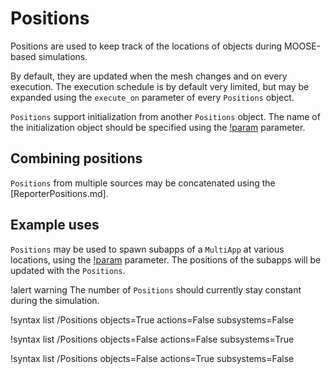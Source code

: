 # Positions

Positions are used to keep track of the locations of objects during MOOSE-based simulations.

By default, they are updated when the mesh changes and on every execution. The execution schedule
is by default very limited, but may be expanded using the `execute_on` parameter of every `Positions`
object.

`Positions` support initialization from another `Positions` object. The name of the initialization
object should be specified using the [!param](/Positions/InputPositions/initial_positions) parameter.

## Combining positions

`Positions` from multiple sources may be concatenated using the [ReporterPositions.md].

## Example uses

`Positions` may be used to spawn subapps of a `MultiApp` at various locations, using the
[!param](/MultiApps/FullSolveMultiApp/positions_objects) parameter. The positions
of the subapps will be updated with the `Positions`.

!alert warning
The number of `Positions` should currently stay constant during the simulation.

!syntax list /Positions objects=True actions=False subsystems=False

!syntax list /Positions objects=False actions=False subsystems=True

!syntax list /Positions objects=False actions=True subsystems=False

